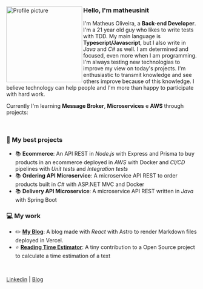 <div>

 <img align="left" height="200px" src="https://avatars.githubusercontent.com/u/68296035?v=4" alt="Profile picture">
 
 <h3>Hello, I'm matheusinit</h3>

 I'm Matheus Oliveira, a **Back-end Developer**. I'm a 21 year old guy who likes to write tests with TDD. My main language is **Typescript/Javascript**, but I also write in _Java_ and _C#_ as well. I am determined and focused, even more when I am programming. I'm always testing new technologias to improve my view on today's projects. I'm enthusiastic to transmit knowledge and see others improve because of this knowledge. I believe technology can help people and I'm more than happy to participate with hard work. 
 
Currently I'm learning **Message Broker**, **Microservices** e **AWS** through projects:

<br/>
 
 ### 📌 My best projects 
- 📚 **Ecommerce**: An API REST in _Node.js_ with Express and Prisma to buy products in an ecommerce deployed in _AWS_ with Docker and _CI/CD_ pipelines with _Unit tests_ and _Integration tests_
- 📚 **Ordering API Microservice**: A microservice API REST to order products built in _C#_ with ASP.NET MVC and Docker
- 📚 **Delivery API Microservice**: A microservice API REST written in _Java_ with Spring Boot

 ### 💻 My work
- ✏️ [**My Blog**](https://matheusinit.vercel.app): A blog made with _React_ with Astro to render Markdown files deployed in Vercel.
- ⭐ [**Reading Time Estimator**](https://github.com/lbenie/reading-time-estimator): A tiny contribution to a Open Source project to calculate a time estimation of a text
</div>

<br/>

[Linkedin](https://www.linkedin.com/in/gabrielle-guimaraes-oliveira) |
[Blog](https://matheusinit.vercel.app)

